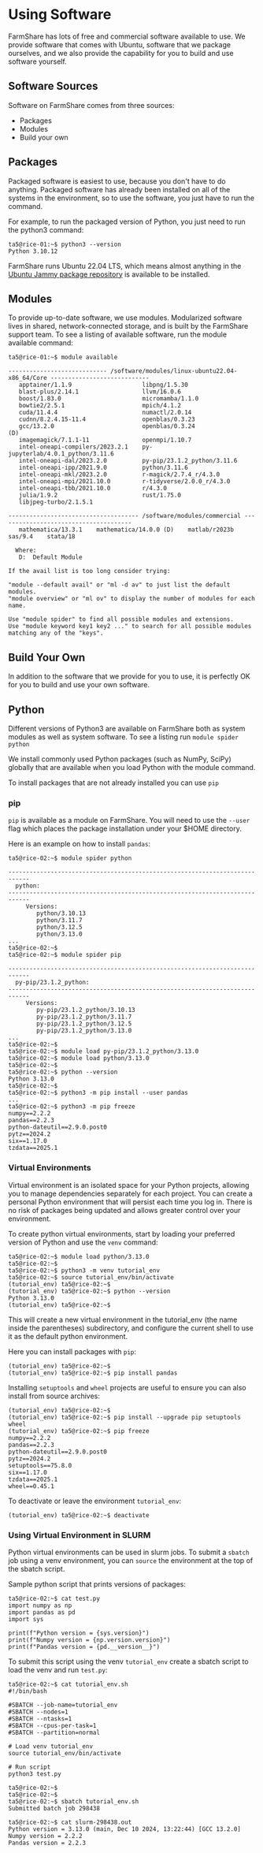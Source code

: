 # Using Software

FarmShare has lots of free and commercial software available to use. We provide software that comes with Ubuntu, software that we package ourselves, and we also provide the capability for you to build and use software yourself.

## Software Sources

Software on FarmShare comes from three sources:

* Packages
* Modules
* Build your own

## Packages

Packaged software is easiest to use, because you don't have to do anything. Packaged software has already been installed on all of the systems in the environment, so to use the software, you just have to run the command.

For example, to run the packaged version of Python, you just need to run the python3 command:

~~~no-highlight
ta5@rice-01:~$ python3 --version
Python 3.10.12
~~~

FarmShare runs Ubuntu 22.04 LTS, which means almost anything in the [Ubuntu Jammy package repository](http://packages.ubuntu.com/jammy) is available to be installed.

## Modules

To provide up-to-date software, we use modules. Modularized software lives in shared, network-connected storage, and is  built by the FarmShare support team. To see a listing of available software, run the module available command:

~~~no-highlight
ta5@rice-01:~$ module available

---------------------------- /software/modules/linux-ubuntu22.04-x86_64/Core ----------------------------
   apptainer/1.1.9                    libpng/1.5.30
   blast-plus/2.14.1                  llvm/16.0.6
   boost/1.83.0                       micromamba/1.1.0
   bowtie2/2.5.1                      mpich/4.1.2
   cuda/11.4.4                        numactl/2.0.14
   cudnn/8.2.4.15-11.4                openblas/0.3.23
   gcc/13.2.0                         openblas/0.3.24                   (D)
   imagemagick/7.1.1-11               openmpi/1.10.7
   intel-oneapi-compilers/2023.2.1    py-jupyterlab/4.0.1_python/3.11.6
   intel-oneapi-dal/2023.2.0          py-pip/23.1.2_python/3.11.6
   intel-oneapi-ipp/2021.9.0          python/3.11.6
   intel-oneapi-mkl/2023.2.0          r-magick/2.7.4_r/4.3.0
   intel-oneapi-mpi/2021.10.0         r-tidyverse/2.0.0_r/4.3.0
   intel-oneapi-tbb/2021.10.0         r/4.3.0
   julia/1.9.2                        rust/1.75.0
   libjpeg-turbo/2.1.5.1

------------------------------------- /software/modules/commercial --------------------------------------
   mathematica/13.3.1    mathematica/14.0.0 (D)    matlab/r2023b    sas/9.4    stata/18

  Where:
   D:  Default Module

If the avail list is too long consider trying:

"module --default avail" or "ml -d av" to just list the default modules.
"module overview" or "ml ov" to display the number of modules for each name.

Use "module spider" to find all possible modules and extensions.
Use "module keyword key1 key2 ..." to search for all possible modules matching any of the "keys".
~~~

## Build Your Own

In addition to the software that we provide for you to use, it is perfectly OK for you to build and use your own software.

## Python

Different versions of Python3 are available on FarmShare both as system modules as well as system software. To see a listing run `module spider python`

We install commonly used Python packages (such as NumPy, SciPy) globally that are available when you load Python with the module command.

To install packages that are not already installed you can use `pip`

### pip

`pip` is available as a module on FarmShare. You will need to use the `--user` flag which places the package installation under your $HOME directory.

Here is an example on how to install `pandas`:

~~~
ta5@rice-02:~$ module spider python

----------------------------------------------------------------------------
  python:
----------------------------------------------------------------------------
     Versions:
        python/3.10.13
        python/3.11.7
        python/3.12.5
        python/3.13.0
...
ta5@rice-02:~$ 
ta5@rice-02:~$ module spider pip

----------------------------------------------------------------------------
  py-pip/23.1.2_python:
----------------------------------------------------------------------------
     Versions:
        py-pip/23.1.2_python/3.10.13
        py-pip/23.1.2_python/3.11.7
        py-pip/23.1.2_python/3.12.5
        py-pip/23.1.2_python/3.13.0
...
ta5@rice-02:~$ 
ta5@rice-02:~$ module load py-pip/23.1.2_python/3.13.0
ta5@rice-02:~$ module load python/3.13.0
ta5@rice-02:~$ 
ta5@rice-02:~$ python --version
Python 3.13.0
ta5@rice-02:~$ 
ta5@rice-02:~$ python3 -m pip install --user pandas
...
ta5@rice-02:~$ python3 -m pip freeze
numpy==2.2.2
pandas==2.2.3
python-dateutil==2.9.0.post0
pytz==2024.2
six==1.17.0
tzdata==2025.1
~~~

### Virtual Environments

Virtual environment is an isolated space for your Python projects, allowing you to manage dependencies separately for each project. You can create a personal Python environment that will persist each time you log in. There is no risk of packages being updated and allows greater control over your environment. 

To create python virtual environments, start by loading your preferred version of Python and use the `venv` command:

~~~
ta5@rice-02:~$ module load python/3.13.0
ta5@rice-02:~$ 
ta5@rice-02:~$ python3 -m venv tutorial_env
ta5@rice-02:~$ source tutorial_env/bin/activate
(tutorial_env) ta5@rice-02:~$ 
(tutorial_env) ta5@rice-02:~$ python --version
Python 3.13.0
(tutorial_env) ta5@rice-02:~$ 
~~~

This will create a new virtual environment in the tutorial_env (the name inside the parentheses) subdirectory, and configure the current shell to use it as the default python environment.

Here you can install packages with `pip`:

~~~
(tutorial_env) ta5@rice-02:~$
(tutorial_env) ta5@rice-02:~$ pip install pandas
~~~

Installing `setuptools` and `wheel` projects are useful to ensure you can also install from source archives:

~~~
(tutorial_env) ta5@rice-02:~$
(tutorial_env) ta5@rice-02:~$ pip install --upgrade pip setuptools wheel
(tutorial_env) ta5@rice-02:~$ pip freeze
numpy==2.2.2
pandas==2.2.3
python-dateutil==2.9.0.post0
pytz==2024.2
setuptools==75.8.0
six==1.17.0
tzdata==2025.1
wheel==0.45.1
~~~

To deactivate or leave the environment `tutorial_env`:

~~~
(tutorial_env) ta5@rice-02:~$ deactivate 
~~~

### Using Virtual Environment in SLURM

Python virtual environments can be used in slurm jobs. To submit a `sbatch` job using a venv environment, you can `source` the environment at the top of the sbatch script.

Sample python script that prints versions of packages:

~~~
ta5@rice-02:~$ cat test.py 
import numpy as np
import pandas as pd
import sys

print(f"Python version = {sys.version}")
print(f"Numpy version = {np.version.version}")
print(f"Pandas version = {pd.__version__}")
~~~

To submit this script using the venv `tutorial_env` create a sbatch script to load the venv and run `test.py`:


~~~
ta5@rice-02:~$ cat tutorial_env.sh 
#!/bin/bash

#SBATCH --job-name=tutorial_env
#SBATCH --nodes=1
#SBATCH --ntasks=1
#SBATCH --cpus-per-task=1
#SBATCH --partition=normal

# Load venv tutorial_env
source tutorial_env/bin/activate

# Run script
python3 test.py

ta5@rice-02:~$ 
ta5@rice-02:~$ 
ta5@rice-02:~$ sbatch tutorial_env.sh
Submitted batch job 298438

ta5@rice-02:~$ cat slurm-298438.out 
Python version = 3.13.0 (main, Dec 10 2024, 13:22:44) [GCC 13.2.0]
Numpy version = 2.2.2
Pandas version = 2.2.3
~~~
